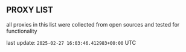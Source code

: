 ## PROXY LIST

all proxies in this list were collected from open sources and tested for functionality

last update: `2025-02-27 16:03:46.412983+00:00` UTC